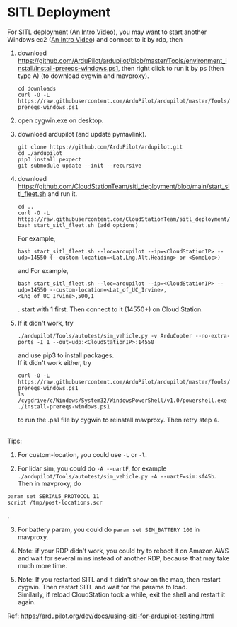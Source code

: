 # SITL Deployment
For SITL deployment ([An Intro Video](https://youtu.be/KfAOsSYtokA)), you may want to start another Windows ec2 ([An Intro Video](https://youtu.be/L0LnWJfgDeM)) and connect to it by rdp, then
1. download https://github.com/ArduPilot/ardupilot/blob/master/Tools/environment_install/install-prereqs-windows.ps1, then right click to run it by ps (then type A) (to download cygwin and mavproxy).
   
    ```
    cd downloads 
    curl -O -L https://raw.githubusercontent.com/ArduPilot/ardupilot/master/Tools/environment_install/install-prereqs-windows.ps1
    ```
2. open cygwin.exe on desktop.
3. download ardupilot (and update pymavlink).
   
    ```
    git clone https://github.com/ArduPilot/ardupilot.git
    cd ./ardupilot
    pip3 install pexpect 
    git submodule update --init --recursive
    ```
4. download https://github.com/CloudStationTeam/sitl_deployment/blob/main/start_sitl_fleet.sh and run it.
   
    ```
    cd ..
    curl -O -L https://raw.githubusercontent.com/CloudStationTeam/sitl_deployment/main/start_sitl_fleet.sh
    bash start_sitl_fleet.sh (add options)
    ```
    For example,
    ```
    bash start_sitl_fleet.sh --loc=ardupilot --ip=<CloudStationIP> --udp=14550 (--custom-location=<Lat,Lng,Alt,Heading> or <SomeLoc>)
    ```
    and
    For example,
    ```
    bash start_sitl_fleet.sh --loc=ardupilot --ip=<CloudStationIP> --udp=14550 --custom-location=<Lat_of_UC_Irvine>,<Lng_of_UC_Irvine>,500,1
    ```
    .
    start with 1 first.
    Then connect to it (14550+) on Cloud Station.

6. If it didn't work, try
    ```
    ./ardupilot/Tools/autotest/sim_vehicle.py -v ArduCopter --no-extra-ports -I 1 --out=udp:<CloudStationIP>:14550
    ```
    and use pip3 to install packages. \
   If it didn't work either, try
    ```
    curl -O -L https://raw.githubusercontent.com/ArduPilot/ardupilot/master/Tools/environment_install/install-prereqs-windows.ps1
    ls
    /cygdrive/c/Windows/System32/WindowsPowerShell/v1.0/powershell.exe ./install-prereqs-windows.ps1
    ```
    to run the .ps1 file by cygwin to reinstall mavproxy. Then retry step 4.

\
Tips:

1. For custom-location, you could use `-L` or `-l`.

2. For lidar sim, you could do `-A --uartF`, for example ```./ardupilot/Tools/autotest/sim_vehicle.py -A --uartF=sim:sf45b```. Then in mavproxy, do
```
param set SERIAL5_PROTOCOL 11
script /tmp/post-locations.scr
```
.

3. For battery param, you could do ```param set SIM_BATTERY 100``` in mavproxy.


4. Note: if your RDP didn't work, you could try to reboot it on Amazon AWS and wait for several mins instead of another RDP, because that may take much more time.

5. Note: If you restarted SITL and it didn't show on the map, then restart cygwin. Then restart SITL and wait for the params to load. \
Similarly, if reload CloudStation took a while, exit the shell and restart it again.



Ref: https://ardupilot.org/dev/docs/using-sitl-for-ardupilot-testing.html



